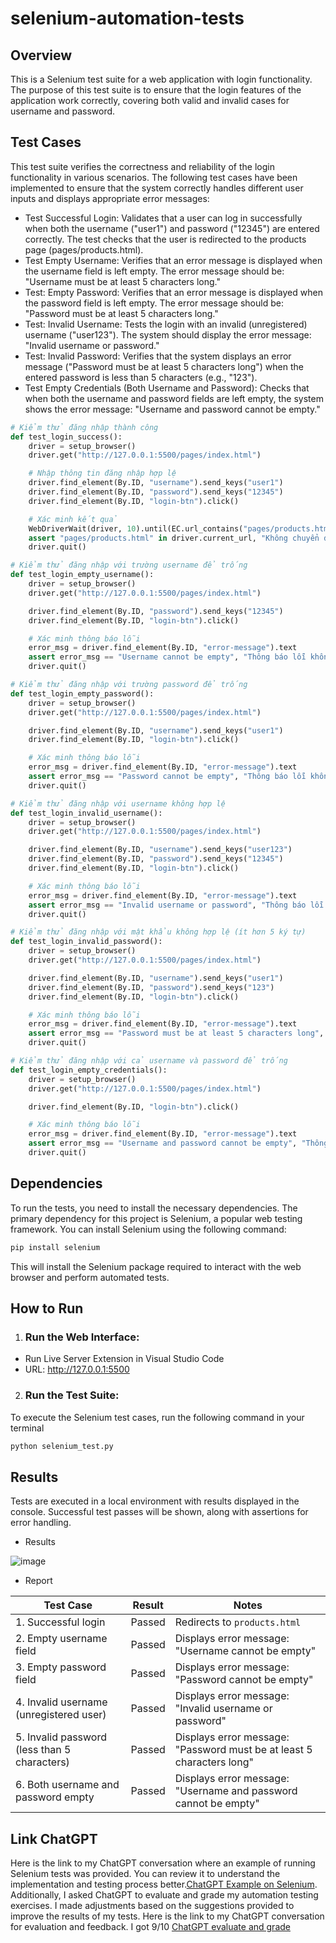 # selenium-automation-tests
## Overview
This is a Selenium test suite for a web application with login functionality. The purpose of this test suite is to ensure that the login features of the application work correctly, covering both valid and invalid cases for username and password.
## Test Cases
This test suite verifies the correctness and reliability of the login functionality in various scenarios. The following test cases have been implemented to ensure that the system correctly handles different user inputs and displays appropriate error messages:
- Test Successful Login: Validates that a user can log in successfully when both the username ("user1") and password ("12345") are entered correctly. The test checks that the user is redirected to the products page (pages/products.html).
- Test Empty Username: Verifies that an error message is displayed when the username field is left empty. The error message should be: "Username must be at least 5 characters long."
- Test: Empty Password: Verifies that an error message is displayed when the password field is left empty. The error message should be: "Password must be at least 5 characters long."
- Test: Invalid Username: Tests the login with an invalid (unregistered) username ("user123"). The system should display the error message: "Invalid username or password."
- Test: Invalid Password: Verifies that the system displays an error message ("Password must be at least 5 characters long") when the entered password is less than 5 characters (e.g., "123").
- Test Empty Credentials (Both Username and Password): Checks that when both the username and password fields are left empty, the system shows the error message: "Username and password cannot be empty."
```python
# Kiểm thử đăng nhập thành công
def test_login_success():
    driver = setup_browser()
    driver.get("http://127.0.0.1:5500/pages/index.html")

    # Nhập thông tin đăng nhập hợp lệ
    driver.find_element(By.ID, "username").send_keys("user1")
    driver.find_element(By.ID, "password").send_keys("12345")
    driver.find_element(By.ID, "login-btn").click()

    # Xác minh kết quả
    WebDriverWait(driver, 10).until(EC.url_contains("pages/products.html"))
    assert "pages/products.html" in driver.current_url, "Không chuyển đến trang products"
    driver.quit()

# Kiểm thử đăng nhập với trường username để trống
def test_login_empty_username():
    driver = setup_browser()
    driver.get("http://127.0.0.1:5500/pages/index.html")

    driver.find_element(By.ID, "password").send_keys("12345")
    driver.find_element(By.ID, "login-btn").click()

    # Xác minh thông báo lỗi
    error_msg = driver.find_element(By.ID, "error-message").text
    assert error_msg == "Username cannot be empty", "Thông báo lỗi không chính xác khi username để trống"
    driver.quit()

# Kiểm thử đăng nhập với trường password để trống
def test_login_empty_password():
    driver = setup_browser()
    driver.get("http://127.0.0.1:5500/pages/index.html")

    driver.find_element(By.ID, "username").send_keys("user1")
    driver.find_element(By.ID, "login-btn").click()

    # Xác minh thông báo lỗi
    error_msg = driver.find_element(By.ID, "error-message").text
    assert error_msg == "Password cannot be empty", "Thông báo lỗi không chính xác khi mật khẩu để trống"
    driver.quit()

# Kiểm thử đăng nhập với username không hợp lệ
def test_login_invalid_username():
    driver = setup_browser()
    driver.get("http://127.0.0.1:5500/pages/index.html")

    driver.find_element(By.ID, "username").send_keys("user123")
    driver.find_element(By.ID, "password").send_keys("12345")
    driver.find_element(By.ID, "login-btn").click()

    # Xác minh thông báo lỗi
    error_msg = driver.find_element(By.ID, "error-message").text
    assert error_msg == "Invalid username or password", "Thông báo lỗi không chính xác khi username không hợp lệ"
    driver.quit()

# Kiểm thử đăng nhập với mật khẩu không hợp lệ (ít hơn 5 ký tự)
def test_login_invalid_password():
    driver = setup_browser()
    driver.get("http://127.0.0.1:5500/pages/index.html")

    driver.find_element(By.ID, "username").send_keys("user1")
    driver.find_element(By.ID, "password").send_keys("123")
    driver.find_element(By.ID, "login-btn").click()

    # Xác minh thông báo lỗi
    error_msg = driver.find_element(By.ID, "error-message").text
    assert error_msg == "Password must be at least 5 characters long", "Thông báo lỗi không chính xác khi mật khẩu không hợp lệ"
    driver.quit()

# Kiểm thử đăng nhập với cả username và password để trống
def test_login_empty_credentials():
    driver = setup_browser()
    driver.get("http://127.0.0.1:5500/pages/index.html")

    driver.find_element(By.ID, "login-btn").click()

    # Xác minh thông báo lỗi
    error_msg = driver.find_element(By.ID, "error-message").text
    assert error_msg == "Username and password cannot be empty", "Thông báo lỗi không chính xác khi cả username và password để trống"
    driver.quit()
```
## Dependencies
To run the tests, you need to install the necessary dependencies. The primary dependency for this project is Selenium, a popular web testing framework. You can install Selenium using the following command:
```bash
pip install selenium
```
This will install the Selenium package required to interact with the web browser and perform automated tests.
## How to Run
1. ### Run the Web Interface:
- Run Live Server Extension in Visual Studio Code
- URL: http://127.0.0.1:5500
  
2. ### Run the Test Suite:
  To execute the Selenium test cases, run the following command in your terminal
```bash
python selenium_test.py
```
## Results 
Tests are executed in a local environment with results displayed in the console. Successful test passes will be shown, along with assertions for error handling.
- Results
  
![image](https://github.com/user-attachments/assets/1cf381c9-20a4-4d4d-9a35-f17d53aba08d)
- Report

| Test Case                                      | Result  | Notes                                                             |
|------------------------------------------------|---------|-------------------------------------------------------------------|
| 1. Successful login                            | Passed  | Redirects to `products.html`                                       |
| 2. Empty username field                        | Passed  | Displays error message: "Username cannot be empty" |
| 3. Empty password field                        | Passed  | Displays error message: "Password cannot be empty" |
| 4. Invalid username (unregistered user)        | Passed  | Displays error message: "Invalid username or password"            |
| 5. Invalid password (less than 5 characters)   | Passed  | Displays error message: "Password must be at least 5 characters long" |
| 6. Both username and password empty            | Passed  | Displays error message: "Username and password cannot be empty"   |

## Link ChatGPT
Here is the link to my ChatGPT conversation where an example of running Selenium tests was provided. You can review it to understand the implementation and testing process better.[ChatGPT Example on Selenium](https://chatgpt.com/share/67868f23-0450-8005-943a-68168148bac5). Additionally, I asked ChatGPT to evaluate and grade my automation testing exercises. I made adjustments based on the suggestions provided to improve the results of my tests. Here is the link to my ChatGPT conversation for evaluation and feedback. I got 9/10 [ChatGPT evaluate and grade](https://chatgpt.com/share/6786925d-ca40-8005-a248-bde7597a4e8e)
 
